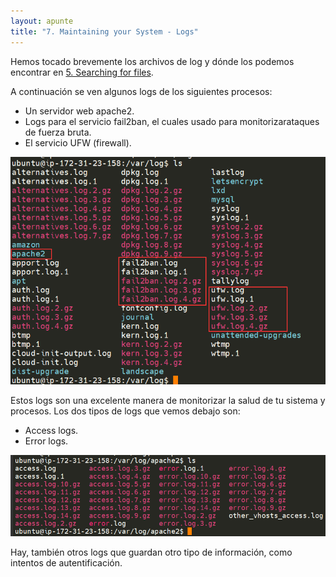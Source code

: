 ```yaml
---
layout: apunte
title: "7. Maintaining your System - Logs"
---
```


Hemos tocado brevemente los archivos de log y dónde los podemos encontrar en [5. Searching for files](/apuntes/thm/0-pre-career/1-pre-security/4-linux-fundamentals/linux-fundamentals-part-1/5-searching-for-files/).

A continuación se ven algunos logs de los siguientes procesos:

- Un servidor web apache2.
- Logs para el servicio fail2ban, el cuales usado para monitorizarataques de fuerza bruta.
- El servicio UFW (firewall).

![](/apuntes/img/032.png)

Estos logs son una excelente manera de monitorizar la salud de tu sistema y procesos. Los dos tipos de logs que vemos debajo son:

- Access logs.
- Error logs.

![](/apuntes/img/033.png)

Hay, también otros logs que guardan otro tipo de información, como intentos de autentificación.